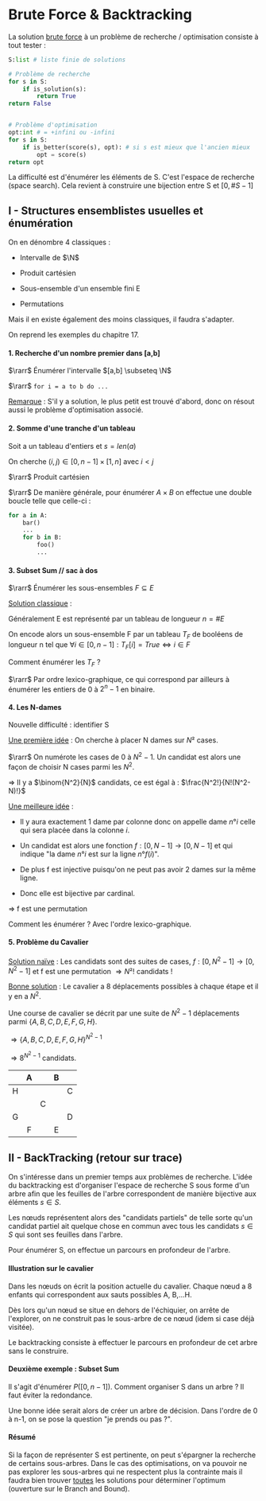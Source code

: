 # Brute Force & Backtracking

La solution <u>brute force</u> à un problème de recherche / optimisation consiste à tout tester :

```python
S:list # liste finie de solutions

# Problème de recherche
for s in S:
    if is_solution(s): 
        return True
return False


# Problème d'optimisation
opt:int # = +infini ou -infini
for s in S:
    if is_better(score(s), opt): # si s est mieux que l'ancien mieux
        opt = score(s)
return opt 
```

La difficulté est d'énumérer les éléments de S. C'est l'espace de recherche (space search). Cela revient à construire une bijection entre S et $[0,\#S-1]$

## I - Structures ensemblistes usuelles et énumération

On en dénombre 4 classiques :

* Intervalle de $\N$

* Produit cartésien

* Sous-ensemble d'un ensemble fini E

* Permutations

Mais il en existe également des moins classiques, il faudra s'adapter.

On reprend les exemples du chapitre 17.

#### 1. Recherche d'un nombre premier dans [a,b]

$\rarr$ Énumérer l'intervalle $[a,b] \subseteq \N$

$\rarr$ `for i = a to b do ...`

<u>Remarque</u> : S'il y a solution, le plus petit est trouvé d'abord, donc on résout aussi le problème d'optimisation associé.

#### 

#### 2. Somme d'une tranche d'un tableau

Soit a un tableau d'entiers et $s = len(a)$

On cherche $(i,j)\in[0,n-1]\times[1,n]$ avec $i<j$

$\rarr$ Produit cartésien

$\rarr$ De manière générale, pour énumérer $A\times B$ on effectue une double boucle telle que celle-ci :

```python
for a in A:
    bar()
    ...
    for b in B:
        foo()
        ...
```

#### 3. Subset Sum // sac à dos

$\rarr$ Énumérer les sous-ensembles $F \subseteq E$

<u>Solution classique</u> :

Généralement E est représenté par un tableau de longueur $n = \#E$

On encode alors un sous-ensemble F par un tableau $T_F$ de booléens de longueur n tel que $\forall i\in[0,n-1]:T_F[i]=True \iff i \in F$

Comment énumérer les $T_F$ ?

$\rarr$ Par ordre lexico-graphique, ce qui correspond par ailleurs à énumérer les entiers de 0 à $2^n-1$ en binaire.

#### 4. Les N-dames

Nouvelle difficulté : identifier S

<u>Une première idée</u> : On cherche à placer N dames sur $N²$ cases.

$\rarr$ On numérote les cases de 0 à $N^2-1$. Un candidat est alors une façon de choisir N cases parmi les $N^2$.

$\Longrightarrow$ Il y a $\binom{N^2}{N}$ candidats, ce est égal à : $\frac{N^2!}{N!(N^2-N)!}$

<u>Une meilleure idée</u> :

* Il y aura exactement 1 dame par colonne donc on appelle dame $n°i$ celle qui sera placée dans la colonne $i$.

* Un candidat est alors une fonction $f:[0,N-1]\longrightarrow[0,N-1]$ et qui indique "la dame $n°i$ est sur la ligne $n°f(i)$".

* De plus f est injective puisqu'on ne peut pas avoir 2 dames sur la même ligne.

* Donc elle est bijective par cardinal.

$\Longrightarrow$ f est une permutation

Comment les énumérer ? Avec l'ordre lexico-graphique.



#### 5. Problème du Cavalier

<u>Solution naïve</u> : Les candidats sont des suites de cases, $f:[0,N^2-1]\longrightarrow [0,N^2-1]$ et f est une permutation $\Longrightarrow N²!$ candidats !

<u>Bonne solution</u> : Le cavalier a 8 déplacements possibles à chaque étape et il y en a $N^2$.

Une course de cavalier se décrit par une suite de $N^2-1$ déplacements parmi $\{A,B,C,D,E,F,G,H\}$.

$\Longrightarrow \{A,B,C,D,E,F,G,H\}^{N^2-1}$

$\Longrightarrow 8^{N^2-1}$ candidats.

|     | A   |     | B   |     |
|:---:|:---:|:---:|:---:|:---:|
| H   |     |     |     | C   |
|     |     | C   |     |     |
| G   |     |     |     | D   |
|     | F   |     | E   |     |

## II - BackTracking (retour sur trace)

On s'intéresse dans un premier temps aux problèmes de recherche. L'idée du backtracking est d'organiser l'espace de recherche S sous forme d'un arbre afin que les feuilles de l'arbre correspondent de manière bijective aux éléments $s\in S$.

Les nœuds représentent alors des "candidats partiels" de telle sorte qu'un candidat partiel ait quelque chose en commun avec tous les candidats $s\in S$ qui sont ses feuilles dans l'arbre.

Pour énumérer S, on effectue un parcours en profondeur de l'arbre.

#### Illustration sur le cavalier

Dans les nœuds on écrit la position actuelle du cavalier. Chaque nœud a 8 enfants qui correspondent aux sauts possibles A, B,...H.

Dès lors qu'un nœud se situe en dehors de l'échiquier, on arrête de l'explorer, on ne construit pas le sous-arbre de ce nœud (idem si case déjà visitée).

Le backtracking consiste à effectuer le parcours en profondeur de cet arbre sans le construire.



#### Deuxième exemple : Subset Sum

Il s'agit d'énumérer $P([0,n-1])$. Comment organiser S dans un arbre ? Il faut éviter la redondance.

Une bonne idée serait alors de créer un arbre de décision. Dans l'ordre de 0 à n-1, on se pose la question "je prends ou pas ?".



#### Résumé

Si la façon de représenter S est pertinente, on peut s'épargner la recherche de certains sous-arbres. Dans le cas des optimisations, on va pouvoir ne pas explorer les sous-arbres qui ne respectent plus la contrainte mais il faudra bien trouver <u>toutes</u> les solutions pour déterminer l'optimum (ouverture sur le Branch and Bound).


